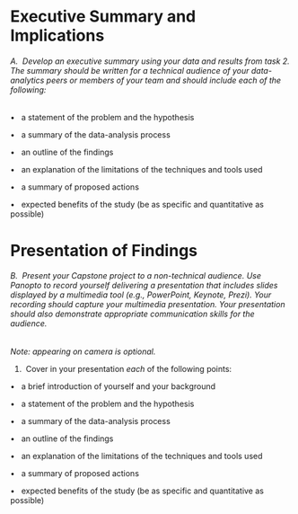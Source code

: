 # **Executive Summary and Implications**

###### A.  Develop an executive summary using your data and results from task 2. The summary should be written for a _technical audience_ of your data-analytics peers or members of your team and should include _each_ of the following: 

•   a statement of the problem and the hypothesis 

•   a summary of the data-analysis process

•   an outline of the findings  

•   an explanation of the limitations of the techniques and tools used

•   a summary of proposed actions

•   expected benefits of the study (be as specific and quantitative as possible)

# **Presentation of Findings**

###### B.  Present your Capstone project to a _non-technical audience_. Use Panopto to record yourself delivering a presentation that includes slides displayed by a multimedia tool (e.g., PowerPoint, Keynote, Prezi). Your recording should capture your multimedia presentation. Your presentation should also demonstrate appropriate communication skills for the audience.

_Note: appearing on camera is optional._

1.  Cover in your presentation _each_ of the following points:

•   a brief introduction of yourself and your background

•   a statement of the problem and the hypothesis 

•   a summary of the data-analysis process 

•   an outline of the findings 

•   an explanation of the limitations of the techniques and tools used 

•   a summary of proposed actions 

•   expected benefits of the study (be as specific and quantitative as possible)
